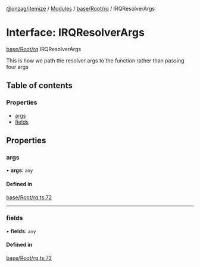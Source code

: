 [@onzag/itemize](../README.md) / [Modules](../modules.md) / [base/Root/rq](../modules/base_Root_rq.md) / IRQResolverArgs

# Interface: IRQResolverArgs

[base/Root/rq](../modules/base_Root_rq.md).IRQResolverArgs

This is how we path the resolver args to the function
rather than passing four args

## Table of contents

### Properties

- [args](base_Root_rq.IRQResolverArgs.md#args)
- [fields](base_Root_rq.IRQResolverArgs.md#fields)

## Properties

### args

• **args**: `any`

#### Defined in

[base/Root/rq.ts:72](https://github.com/onzag/itemize/blob/59702dd5/base/Root/rq.ts#L72)

___

### fields

• **fields**: `any`

#### Defined in

[base/Root/rq.ts:73](https://github.com/onzag/itemize/blob/59702dd5/base/Root/rq.ts#L73)
